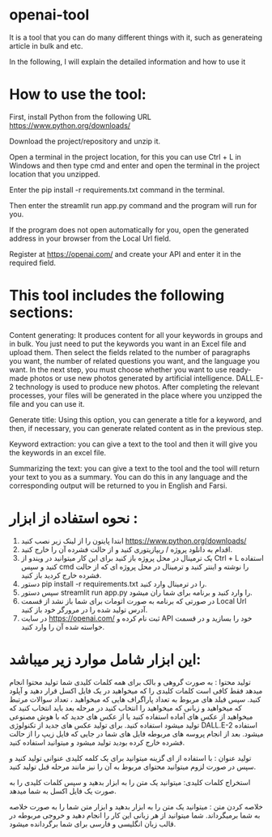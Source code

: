 # openai-tool
It is a tool that you can do many different things with it, such as generateing article in bulk and etc.

In the following, I will explain the detailed information and how to use it


# How to use the tool:
First, install Python from the following URL https://www.python.org/downloads/

Download the project/repository and unzip it.

Open a terminal in the project location, for this you can use Ctrl + L in Windows and then type cmd and enter and open the terminal in the project location that you unzipped.

Enter the pip install -r requirements.txt command in the terminal.

Then enter the streamlit run app.py command and the program will run for you.

If the program does not open automatically for you, open the generated address in your browser from the Local Url field.

Register at https://openai.com/ and create your API and enter it in the required field.

# This tool includes the following sections:
Content generating: It produces content for all your keywords in groups and in bulk. You just need to put the keywords you want in an Excel file and upload them. Then select the fields related to the number of paragraphs you want, the number of related questions you want, and the language you want. In the next step, you must choose whether you want to use ready-made photos or use new photos generated by artificial intelligence. DALL.E-2 technology is used to produce new photos. After completing the relevant processes, your files will be generated in the place where you unzipped the file and you can use it.

Generate title: Using this option, you can generate a title for a keyword, and then, if necessary, you can generate related content as in the previous step.

Keyword extraction: you can give a text to the tool and then it will give you the keywords in an excel file.

Summarizing the text: you can give a text to the tool and the tool will return your text to you as a summary. You can do this in any language and the corresponding output will be returned to you in English and Farsi.



 
# نحوه استفاده از ابزار :
1.	ابتدا پایتون را از  لینک زیر نصب کنید https://www.python.org/downloads/
2.	اقدام به دانلود پروژه / ریپازیتوری کنید و از حالت فشرده آن را خارج کنید.
3.	یک ترمینال در محل پروژه باز کنید برای این کار میتوانید در ویندو از Ctrl + L استفاده کنید و سپس cmd را نوشته و اینتر کنید و ترمینال در محل پروژه ای که از حالت فشرده خارج کردید باز کنید.
4.	دستور pip install -r requirements.txt را در ترمینال وارد کنید.
5.	سپس دستور streamlit run app.py را وارد کنید و برنامه برای شما ران میشود.
6.	در صورتی که برنامه به صورت اتومات برای شما باز نشد از قسمت Local Url آدرس تولید شده را در مرورگر خود باز کنید.
7.	در سایت https://openai.com/ ثبت نام کرده و API خود را بسازید و در قسمت خواسته شده آن را وارد کنید.

# این ابزار شامل موارد زیر میباشد:
تولید محتوا : به صورت گروهی و بالک برای همه کلمات کلیدی شما تولید محتوا انجام میدهد فقط کافی است کلمات کلیدی را که میخواهید در یک فایل اکسل قرار دهید و آپلود کنید.
سپس فیلد های مربوط به تعداد پاراگراف هایی که میخواهید ، تعداد سوالات مرتبط که میخواهید و زبانی که میخواهید را انتخاب کنید در مرحله بعد باید انتخاب کنید که میخواهید از عکس های آماده استفاده کنید یا از عکس های جدید که با هوش مصنوعی تولید میشود استفاده کنید. برای تولید عکس های جدید از تکنولوژی DALL.E-2 استفاده میشود. بعد از انجام پروسه های مربوطه فایل های شما در جایی که فایل زیپ را از حالت فشرده خارج کرده بودید تولید میشود و میتوانید استفاده کنید.

تولید عنوان : با استفاده از ای گزینه میتوانید برای یک کلمه کلیدی عنوانی تولید کنید و سپس در صورت لزوم میتوانید محتوای مربوط به آن را نیز مانند مرحله قبل تولید کنید.

استخراج کلمات کلیدی: میتوانید یک متن را به ابزار بدهید و سپس کلمات کلیدی را به صورت یک فایل اکسل به شما میدهد.

خلاصه کردن متن : میتوانید یک متن را به ابزار بدهید و ابزار متن شما را به صورت خلاصه به شما برمیگرداند. شما میتوانید از هر زبانی این کار را انجام دهید و خروجی مربوطه در قالب زبان انگلیسی و فارسی برای شما برگردانده میشود.


